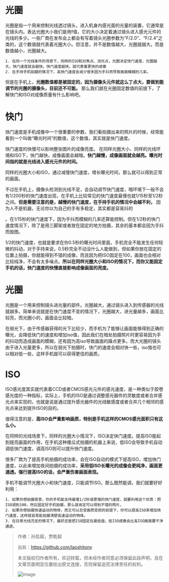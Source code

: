 # 光圈
光圈是指一个用来控制光线透过镜头，进入机身内感光面的光量的装置，它通常是在镜头内。表达光圈大小我们是用f值，它的大小决定着通过镜头进入感光元件的光线的多少。一些厂商在发布会上都会有写着镜头光圈参数为“F/2.0”、“F/2.4”之类的，这个数值就代表着光圈大小。但注意，并不是数值越大，光圈就越大。而是数值越小，光圈越大。

```
1. 在同一个光线条件的场景下，同样的ISO和对焦点、测光点，光圈决定快门速度，光圈越大，快门速度就会越快。快门速度越快，就代表着更快的成像
2. 在手持手机拍摄的情况下，高快门速度会减少很多因为手抖而导致画面模糊的几率。
```


但是在手机上，**光圈数值都是被固定的，因为摄像头元件就这么丁点大，要做到能调节的光圈的摄像头，目前还不可能。** 那么我们就在光圈固定数值的前提下，了解快门和ISO对成像质量有什么影响吧。





# 快门
快门速度是手机成像中一个很重要的参数，我们看拍摄出来的照片的时候，经常能看到一个叫做“曝光时间”的数值，这个数值，其实就是快门速度。

快门速度的快慢可以影响整张图片的成像亮度。
在同样光圈大小、同样的光线环境和ISO下，快门越快，成像画面会越暗。**快门越慢，成像画面就会越亮。曝光时间指的就是光线进入感光元件的时间。**

同样的光圈大小和ISO，通过减慢快门速度，增长曝光时间，那么就可以得到正常的画面。

不过在手机上，摄像头检测到光线不足，会自动调节快门速度，暗环境下一般不会有1/200秒的快门速度出现，在手机上比较常见的快门速度最慢也就1/15秒至1/2秒之间。**但是需要注意的是，越慢的快门速度，在手持手机的情况中会越不利，** 因为人不是机器，无论你以为自己的手有多稳定，其实都是容易抖的

。在1/15秒的快门速度下，因为手抖而模糊的几率还算能控制。但在1/2秒的快门速度情况下，除了是用三脚架或者放在固定的地方拍摄，其余的基本都会因为手抖而毁图。

1/2的快门速度，也就是要求在你0.5秒的曝光时间里面，手机完全不能发生任何轻微的抖动，对于手持来说，0.5秒完全不动没什么人能做到，但如果你放在固定的位置上拍摄，你就能得到不错的成像，而且因为把ISO固定在100，画面也会相对比较纯净，不会有太多噪点。**所以在同样光圈大小和ISO的情况下，而你又能固定手机的话，快门速度的快慢直接影响成像画面的亮度。**

# 光圈
光圈是一个用来控制镜头进光量的部件。光圈越大，通过镜头进入到传感器的光线就越多。简单来说就是在快门速度不变的情况下，光圈越大，进光量越多，画面比较亮，而光圈小的，画面会比较暗。

在弱光下，由于传感器获得的光下比较少，而手机为了能够让画面能够得到正确的曝光，会降低快门的速度和增加iso值，因此我们在暗处拍摄照片时更容易因为手的抖动而造成画面的模糊，还有因为高iso导致画面的躁点更多。而大光圈的镜头由于进入光量更多，所以在弱光下拍摄时，快门的速度会相对快一些，iso值也可以相对低一些，这样手机就可以获得更佳的画质。


# ISO
ISO感光度其实就代表着CCD或者CMOS感光元件的感光速度，是一种类似于胶卷感光度的一种指标，实际上，手机的ISO是通过调整感光器件的灵敏度或者合并感光点来实现的，也就是说是通过提升感光器件的光线敏感度或者合并几个相邻的感光点来达到提升ISO的目的。

值得注意的是，**高ISO会严重影响画质，特别是手机这样的CMOS感光面积只有这么小。**

在同样的光线场景下，同样的光圈大小情况下，ISO决定快门速度。提高ISO能起到提亮画面的作用，在手机这种傻瓜式拍摄的机器上来说，低ISO会导致手机自动调低快门速度，调高ISO则可以提升快门速度。

很多厂商为了提高手机拍摄的成功率，会在ISO自动的模式下提高ISO，增加快门速度，以此来增加夜间拍摄的成功率，**采用低ISO长曝光的成像会更纯净，画面更通透。强行提高ISO的话，会严重伤害画面表现。**



手机不能调节光圈大小和快门速度，只能调节ISO。那么既然能调，我们就要好好利用：
```
1. 如果你想拍摄夜景，你的手机能支持最慢1/2秒或更慢的快门速度，就要利用这个优势：把ISO调到100，然后固定好手机拍摄，那么就肯定可以得到不错的照片。 
2. 如果你想拍摄快速运动的物体，而又可以忍受画质受损的前提下，你可以提高ISO来增加快门速度，这样就容易能拍摄清楚高速运动的物体。
3. 在日常光线充足的情况下，最好还是把ISO固定在最低值，低ISO成像会比高ISO画面要干净通透，

```

> 作者：孙启超，贾乾超
>
> 出处：https://github.com/laoshitony
>
>本文版权归作者所有，欢迎转载，但未经作者同意必须保留此段声明，且在文章页面明显位置给出原文连接，否则保留追究法律责任的权利。
> 
> ![image](https://note.youdao.com/yws/api/group/103316436/file/444792906?method=download&inline=true&version=2&shareToken=7563549CD112456B84DDDA0168C4D161)
